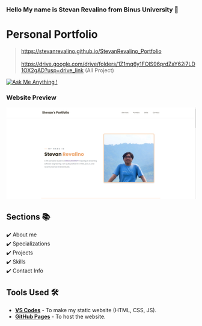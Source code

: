 ### Hello My name is Stevan Revalino from Binus University 👋

# Personal Portfolio

> https://stevanrevalino.github.io/StevanRevalino_Portfolio \
> \
> https://drive.google.com/drive/folders/1Z1mq6y1FOlS96prdZaY62i7LD1OX2gAD?usp=drive_link (All Project)

[![Ask Me Anything !](https://img.shields.io/badge/ask%20me-linkedin-1abc9c.svg)](https://www.linkedin.com/in/stevan-revalino/)


### Website Preview
<p align="center"> 
  <kbd>
    <a href="https://yamizen24.github.io/StevanRevalino_Portfolio/" target="_blank"><img src="preview/main1.png">
  </a>
  </kbd>
</p>


## Sections 📚
✔️ About me\
✔️ Specializations\
✔️ Projects\
✔️ Skills\
✔️ Contact Info

## Tools Used 🛠️
* [<b>VS Codes</b>](https://code.visualstudio.com/) - To make my static website (HTML, CSS, JS).
* [<b>GitHub Pages</b>](https://create-react-app.dev/docs/deployment/#github-pages) - To host the website.
